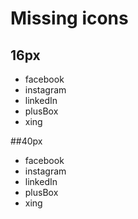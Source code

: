 # Missing icons


## 16px

* facebook
* instagram
* linkedIn
* plusBox
* xing


##40px

* facebook
* instagram
* linkedIn
* plusBox
* xing
